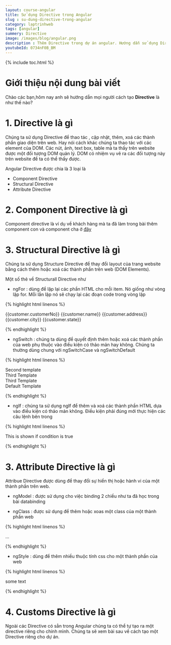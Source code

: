 ```yaml
---
layout: course-angular
title: Sử dụng Directive trong Angular  
slug : su-dung-directive-trong-angular
category: laptrinhweb
tags: [angular]
summery: Directive   
image: /images/blog/angular.png
description : Thêm Directive trong dự án angular. Hướng dẫn sử dụng Directive vào dự án Angular. Hướng dẫn các tạo Directive vào dự án.
youtubeId: 0734nF0B_BM
---
```


{% include toc.html %}

# **Giới thiệu nội dung bài viết**

Chào các bạn,hôm nay anh sẽ hướng dẫn mọi người cách tạo <b>Directive</b> là như thế nào? 

# **1. Directive là gì**

Chúng ta sử dụng Directive để thao tác , cập nhật, thêm, xoá các thành phần giao diện trên web. Hay nói cách khác chúng ta thao tác với các element của DOM. Các nút, ảnh, text box, table mà ta thấy trên website được một đối tượng  DOM quản lý. DOM có nhiệm vụ vẽ ra các đối tượng này trên website để ta có thể thấy được.

Angular Directive được chia là 3 loại là 

- Component Directive
- Structural Directive
- Attribute Directive

# **2. Component Directive là gì**

Component directive là ví dụ về khách hàng mà ta đã làm trong bài thêm component con và component cha ở [đây](https://levunguyen.com/laptrinhweb/2021/06/09/angular-add-child-component/)

# **3. Structural Directive là gì**

Chúng ta sử dụng Structure Directive để thay đổi layout của trang website bằng cách thêm hoặc xoá các thành phần trên web (DOM Elements).

Một số thẻ về Structurall Directive như

- ngFor : dùng để lặp lại các phần HTML cho mỗi item. Nó giống như vòng lặp for. Mỗi lần lập nó sẽ chạy lại các đoạn code trong vòng lặp

{% highlight html  linenos %}

<tr *ngFor="let customer of customers;">
    <td>{{customer.customerNo}}</td>
    <td>{{customer.name}}</td>
    <td>{{customer.address}}</td>
    <td>{{customer.city}}</td>
    <td>{{customer.state}}</td>
</tr>

{% endhighlight %}

- ngSwitch : chúng ta dùng để quyết định thêm hoặc xoá các thành phần của web phụ thuộc vào điều kiện có thảo mản hay không. Chúng ta thường dùng chung với ngSwitchCase và ngSwitchDefault

{% highlight html  linenos %}

<div [ngSwitch]="Switch_Expression"> 
    <div *ngSwitchCase="MatchExpression1”> First Template</div>
    <div *ngSwitchCase="MatchExpression2">Second template</div> 
    <div *ngSwitchCase="MatchExpression3">Third Template</div> 
    <div *ngSwitchCase="MatchExpression4">Third Template</div> 
    <div *ngSwitchDefault?>Default Template</div>
</div>

{% endhighlight %}

- ngIf : chúng ta sử dụng ngIf để thêm và xoá các thành phần HTML dựa vào điều kiện có thảo mản không. Điều kiện phải đúng mới thực hiện các câu lệnh bên trong

{% highlight html  linenos %}

<div *ngIf="condition"> 
    This is shown if condition is true
</div>

{% endhighlight %}

# **3. Attribute Directive là gì**

Attribue Directive được dùng để thay đổi sự hiển thị hoặc hành vi của một thành phần trên web.

- ngModel : được sử dụng cho việc binding 2 chiều như ta đã học trong bài databinding

- ngClass : được sử dụng để thêm hoặc xoas một class của một thành phần web

{% highlight html  linenos %}

<div [ngClass]="'first second'">...</div>

{% endhighlight %}

- ngStyle : dùng để thêm nhiều thuộc tính css cho một thành phần của web

{% highlight html  linenos %}

<div [ngStyle]="{'color': 'blue', 'font-size': '24px', 'font-weight': 'bold'}">
    some text
</div> 

{% endhighlight %}

# **4. Customs Directive là gì**

Ngoài các Directive có sẳn trong Angular chúng ta có thể tự tạo ra một directive riêng cho chính mình. Chúng ta sẽ xem bài sau về cách tạo một Directive riêng cho dự án.












